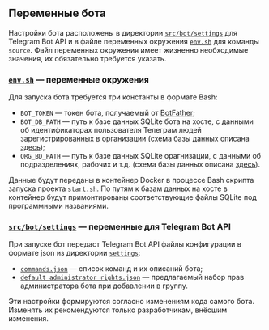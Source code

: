 ## Переменные бота

Настройки бота расположены в директории [`src/bot/settings`](../src/bot/settings) для Telegram Bot API и в файле переменных окружения [`env.sh`](../env.sh) для команды `source`. Файл переменных окружения имеет жизненно необходимые значения, их обязательно требуется указать.


### [`env.sh`](../env.sh) — переменные окружения

Для запуска бота требуется три константы в формате Bash:

* `BOT_TOKEN` — токен бота, получаемый от [BotFather](https://t.me/BotFather);
* `BOT_DB_PATH` — путь к базе данных SQLite бота на хосте, с данными об идентификаторах пользователя Телеграм людей зарегистрированных в организации (схема базы данных описана [здесь](/home/zaboal/work/templates/database-schemas/sql/organizational_structure/organizational_structure.sql));
* `ORG_BD_PATH` — путь к базе данных SQLite орагнизации, с данными об подразделениях, рабочих и т.д. (схема базы данных описана [здесь](/home/zaboal/work/templates/database-schemas/sql/organizational_structure/organizational_structure.sql)).

Данные будут переданы в контейнер Docker в процессе Bash скрипта запуска проекта [`start.sh`](../start.sh). По путям к базам данных на хосте в контейнер будут примонтированы соответствующие файлы SQLite под программными названиями.


### [`src/bot/settings`](../src/bot/bot.ts) — переменные для Telegram Bot API

При запуске бот передаст Telegram Bot API файлы конфигурации в формате json из директории [`settings`](../src/bot/settings/):

* [`commands.json`](../src/bot/settings/commands.json) — список команд и их описаний бота;
* [`default_administrator_rights.json`](../src/bot/settings/default_administrator_rights.json) — предлагаемый набор прав администратора бота при добавлении в группу.

Эти настройки формируются согласно изменениям кода самого бота. Изменять их рекомендуются только разработчикам, внёсшим изменения.